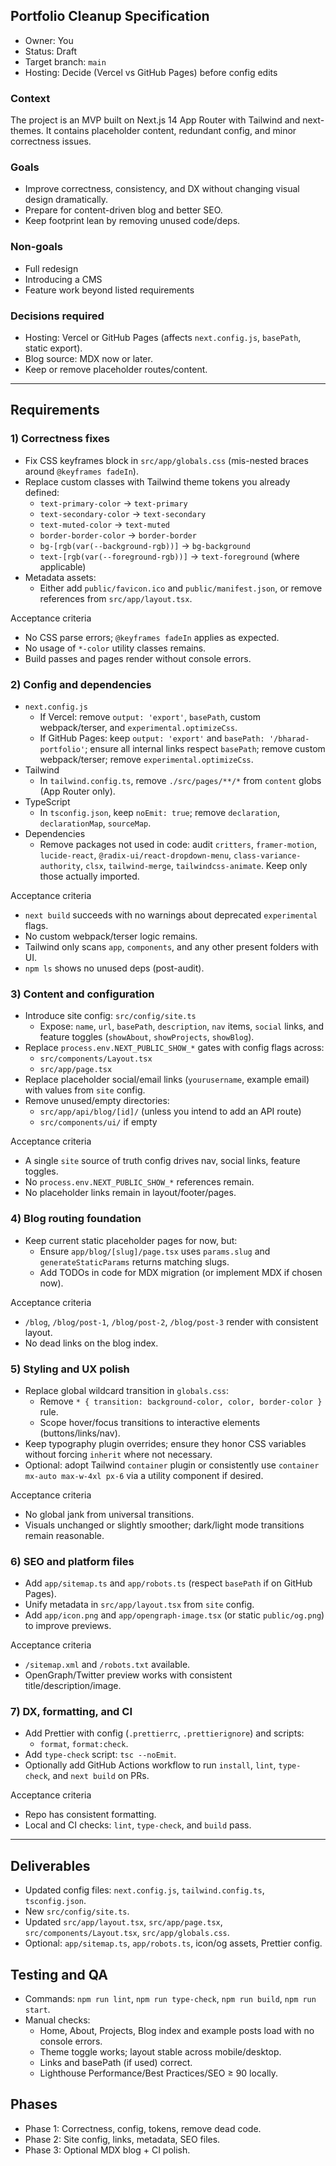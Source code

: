 ## Portfolio Cleanup Specification

- Owner: You
- Status: Draft
- Target branch: `main`
- Hosting: Decide (Vercel vs GitHub Pages) before config edits

### Context
The project is an MVP built on Next.js 14 App Router with Tailwind and next-themes. It contains placeholder content, redundant config, and minor correctness issues.

### Goals
- Improve correctness, consistency, and DX without changing visual design dramatically.
- Prepare for content-driven blog and better SEO.
- Keep footprint lean by removing unused code/deps.

### Non-goals
- Full redesign
- Introducing a CMS
- Feature work beyond listed requirements

### Decisions required
- Hosting: Vercel or GitHub Pages (affects `next.config.js`, `basePath`, static export).
- Blog source: MDX now or later.
- Keep or remove placeholder routes/content.

---

## Requirements

### 1) Correctness fixes
- Fix CSS keyframes block in `src/app/globals.css` (mis-nested braces around `@keyframes fadeIn`).
- Replace custom classes with Tailwind theme tokens you already defined:
  - `text-primary-color` → `text-primary`
  - `text-secondary-color` → `text-secondary`
  - `text-muted-color` → `text-muted`
  - `border-border-color` → `border-border`
  - `bg-[rgb(var(--background-rgb))]` → `bg-background`
  - `text-[rgb(var(--foreground-rgb))]` → `text-foreground` (where applicable)
- Metadata assets:
  - Either add `public/favicon.ico` and `public/manifest.json`, or remove references from `src/app/layout.tsx`.

Acceptance criteria
- No CSS parse errors; `@keyframes fadeIn` applies as expected.
- No usage of `*-color` utility classes remains.
- Build passes and pages render without console errors.

### 2) Config and dependencies
- `next.config.js`
  - If Vercel: remove `output: 'export'`, `basePath`, custom webpack/terser, and `experimental.optimizeCss`.
  - If GitHub Pages: keep `output: 'export'` and `basePath: '/bharad-portfolio'`; ensure all internal links respect `basePath`; remove custom webpack/terser; remove `experimental.optimizeCss`.
- Tailwind
  - In `tailwind.config.ts`, remove `./src/pages/**/*` from `content` globs (App Router only).
- TypeScript
  - In `tsconfig.json`, keep `noEmit: true`; remove `declaration`, `declarationMap`, `sourceMap`.
- Dependencies
  - Remove packages not used in code: audit `critters`, `framer-motion`, `lucide-react`, `@radix-ui/react-dropdown-menu`, `class-variance-authority`, `clsx`, `tailwind-merge`, `tailwindcss-animate`. Keep only those actually imported.

Acceptance criteria
- `next build` succeeds with no warnings about deprecated `experimental` flags.
- No custom webpack/terser logic remains.
- Tailwind only scans `app`, `components`, and any other present folders with UI.
- `npm ls` shows no unused deps (post-audit).

### 3) Content and configuration
- Introduce site config: `src/config/site.ts`
  - Expose: `name`, `url`, `basePath`, `description`, `nav` items, `social` links, and feature toggles (`showAbout`, `showProjects`, `showBlog`).
- Replace `process.env.NEXT_PUBLIC_SHOW_*` gates with config flags across:
  - `src/components/Layout.tsx`
  - `src/app/page.tsx`
- Replace placeholder social/email links (`yourusername`, example email) with values from `site` config.
- Remove unused/empty directories:
  - `src/app/api/blog/[id]/` (unless you intend to add an API route)
  - `src/components/ui/` if empty

Acceptance criteria
- A single `site` source of truth config drives nav, social links, feature toggles.
- No `process.env.NEXT_PUBLIC_SHOW_*` references remain.
- No placeholder links remain in layout/footer/pages.

### 4) Blog routing foundation
- Keep current static placeholder pages for now, but:
  - Ensure `app/blog/[slug]/page.tsx` uses `params.slug` and `generateStaticParams` returns matching slugs.
  - Add TODOs in code for MDX migration (or implement MDX if chosen now).

Acceptance criteria
- `/blog`, `/blog/post-1`, `/blog/post-2`, `/blog/post-3` render with consistent layout.
- No dead links on the blog index.

### 5) Styling and UX polish
- Replace global wildcard transition in `globals.css`:
  - Remove `* { transition: background-color, color, border-color }` rule.
  - Scope hover/focus transitions to interactive elements (buttons/links/nav).
- Keep typography plugin overrides; ensure they honor CSS variables without forcing `inherit` where not necessary.
- Optional: adopt Tailwind `container` plugin or consistently use `container mx-auto max-w-4xl px-6` via a utility component if desired.

Acceptance criteria
- No global jank from universal transitions.
- Visuals unchanged or slightly smoother; dark/light mode transitions remain reasonable.

### 6) SEO and platform files
- Add `app/sitemap.ts` and `app/robots.ts` (respect `basePath` if on GitHub Pages).
- Unify metadata in `src/app/layout.tsx` from `site` config.
- Add `app/icon.png` and `app/opengraph-image.tsx` (or static `public/og.png`) to improve previews.

Acceptance criteria
- `/sitemap.xml` and `/robots.txt` available.
- OpenGraph/Twitter preview works with consistent title/description/image.

### 7) DX, formatting, and CI
- Add Prettier with config (`.prettierrc`, `.prettierignore`) and scripts:
  - `format`, `format:check`.
- Add `type-check` script: `tsc --noEmit`.
- Optionally add GitHub Actions workflow to run `install`, `lint`, `type-check`, and `next build` on PRs.

Acceptance criteria
- Repo has consistent formatting.
- Local and CI checks: `lint`, `type-check`, and `build` pass.

---

## Deliverables
- Updated config files: `next.config.js`, `tailwind.config.ts`, `tsconfig.json`.
- New `src/config/site.ts`.
- Updated `src/app/layout.tsx`, `src/app/page.tsx`, `src/components/Layout.tsx`, `src/app/globals.css`.
- Optional: `app/sitemap.ts`, `app/robots.ts`, icon/og assets, Prettier config.

## Testing and QA
- Commands: `npm run lint`, `npm run type-check`, `npm run build`, `npm run start`.
- Manual checks:
  - Home, About, Projects, Blog index and example posts load with no console errors.
  - Theme toggle works; layout stable across mobile/desktop.
  - Links and basePath (if used) correct.
  - Lighthouse Performance/Best Practices/SEO ≥ 90 locally.

## Phases
- Phase 1: Correctness, config, tokens, remove dead code.
- Phase 2: Site config, links, metadata, SEO files.
- Phase 3: Optional MDX blog + CI polish.


